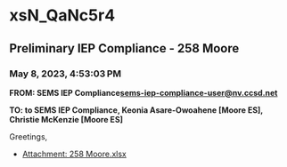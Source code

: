 # xsN_QaNc5r4
## Preliminary IEP Compliance - 258 Moore
### May 8, 2023, 4:53:03 PM
**FROM: SEMS IEP Compliance<sems-iep-compliance-user@nv.ccsd.net>**

**TO: to SEMS IEP Compliance, Keonia Asare-Owoahene [Moore ES], Christie McKenzie [Moore ES]**


Greetings, 





* [Attachment: 258 Moore.xlsx](xsN_QaNc5r4-attachment-1.xlsx)
